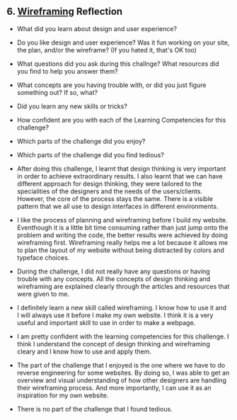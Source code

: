 ## 6. [Wireframing](6_wireframing/readme.md) Reflection

* What did you learn about design and user experience? 
* Do you like design and user experience? Was it fun working on your site, the plan, and/or the wireframe? (If you hated it, that's OK too)

* What questions did you ask during this challnge? What resources did you find to help you answer them?  
* What concepts are you having trouble with, or did you just figure something out? If so, what?  
* Did you learn any new skills or tricks?
* How confident are you with each of the Learning Competencies for this challenge? 
* Which parts of the challenge did you enjoy?
* Which parts of the challenge did you find tedious?

* After doing this challenge, I learnt that design thinking is very important in order to achieve extraordinary results. I also learnt that we can have different approach for design thinking, they were tailored to the specialities of the designers and the needs of the users/clients. However, the core of the process stays the same. There is a visible pattern that we all use to design interfaces in different environments.

* I like the process of planning and wireframing before I build my website. Eventhough it is a little bit time consuming rather than just jump onto the problem and writing the code, the better results were achieved by doing wireframing first. Wireframing really helps me a lot because it allows me to plan the layout of my website without being distracted by colors and typeface choices.

* During the challenge, I did not really have any questions or having trouble with any concepts. All the concepts of design thinking and wireframing are explained clearly through the articles and resources that were given to me.

* I definitely learn a new skill called wireframing. I know how to use it and I will always use it before I make my own website. I think it is a very useful and important skill to use in order to make a webpage.

* I am pretty confident with the learning competencies for this challenge. I think I understand the concept of design thinking and wireframing cleary and I know how to use and apply them.

* The part of the challenge that I enjoyed is the one where we have to do reverse engineering for some websites. By doing so, I was able to get an overview and visual understanding of how other designers are handling their wireframing process. And more importantly, I can use it as an inspiration for my own website.

* There is no part of the challenge that I found tedious.